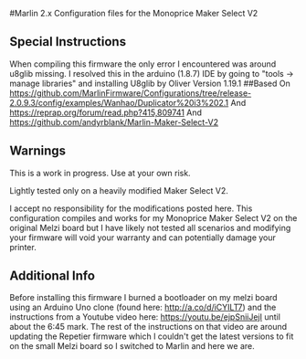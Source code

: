 #Marlin 2.x Configuration files for the Monoprice Maker Select V2

## Special Instructions
When compiling this firmware the only error I encountered was around u8glib missing. I resolved this in the arduino (1.8.7) IDE by going to "tools -> manage libraries" and installing U8glib by Oliver Version 1.19.1
##Based On
https://github.com/MarlinFirmware/Configurations/tree/release-2.0.9.3/config/examples/Wanhao/Duplicator%20i3%202.1
And
https://reprap.org/forum/read.php?415,809741
And
https://github.com/andyrblank/Marlin-Maker-Select-V2
## Warnings
This is a work in progress. Use at your own risk.

Lightly tested only on a heavily modified Maker Select V2.

I accept no responsibility for the modifications posted here. This configuration compiles and works for my Monoprice Maker Select V2 on the original Melzi board but I have likely not tested all scenarios and modifying your firmware will void your warranty and can potentially damage your printer.
## Additional Info
Before installing this firmware I burned a bootloader on my melzi board using an Arduino Uno clone (found here: http://a.co/d/iCYILT7) and the instructions from a Youtube video here: https://youtu.be/ejpSniiJejI until about the 6:45 mark. The rest of the instructions on that video are around updating the Repetier firmware which I couldn't get the latest versions to fit on the small Melzi board so I switched to Marlin and here we are.